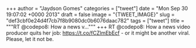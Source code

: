 
+++
author = "Jaydson Gomes"
categories = ["tweet"]
date = "Mon Sep 30 19:07:02 +0000 2013"
draft = false
image = "{TWEET_IMAGE}"
slug = "def3cbf0e24d4f7cb7f8b9080dc0b6076daac782"
tags = ["tweet"]
title = """RT @codepo8: How a news v..."""
+++
RT @codepo8: How a news video producer quits her job: https://t.co/fCZlmEbEcf - or it might be another viral. Please, let it not be.
